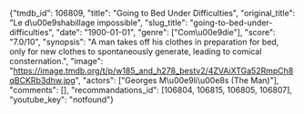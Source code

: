 {"tmdb_id": 106809, "title": "Going to Bed Under Difficulties", "original_title": "Le d\u00e9shabillage impossible", "slug_title": "going-to-bed-under-difficulties", "date": "1900-01-01", "genre": ["Com\u00e9die"], "score": "7.0/10", "synopsis": "A man takes off his clothes in preparation for bed, only for new clothes to spontaneously generate, leading to comical consternation.", "image": "https://image.tmdb.org/t/p/w185_and_h278_bestv2/4ZVAiXTGa52RmpCh8qBCKRb3dhw.jpg", "actors": ["Georges M\u00e9li\u00e8s (The Man)"], "comments": [], "recommandations_id": [106804, 106815, 106805, 106807], "youtube_key": "notfound"}